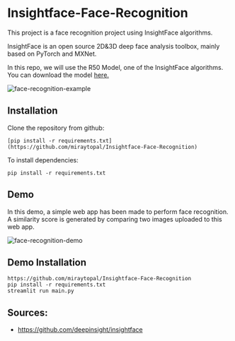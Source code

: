 # Insightface-Face-Recognition

This project is a face recognition project using InsightFace algorithms.

InsightFace is an open source 2D&3D deep face analysis toolbox, mainly based on PyTorch and MXNet.

In this repo, we will use the R50 Model, one of the InsightFace algorithms. You can download the model [here.](https://drive.google.com/file/d/1FPldzmZ6jHfaC-R-jLkxvQRP-cLgxjCT/view)


![face-recognition-example](https://user-images.githubusercontent.com/75898277/226749406-5b2e45fe-adb8-45b7-8b26-cff9937ad7ea.PNG)

Installation
--
Clone the repository from github:
```
[pip install -r requirements.txt](https://github.com/miraytopal/Insightface-Face-Recognition)
```
To install dependencies:
```
pip install -r requirements.txt
```


Demo
-- 
In this demo, a simple web app has been made to perform face recognition. A similarity score is generated by comparing two images uploaded to this web app.


![face-recognition-demo](https://github.com/miraytopal/Insightface-Face-Recognition/assets/75898277/39780fdc-231c-42e7-baf4-45a5c1fa5508)


Demo Installation
--

```
https://github.com/miraytopal/Insightface-Face-Recognition
pip install -r requirements.txt
streamlit run main.py
```

Sources:
--
- https://github.com/deepinsight/insightface
